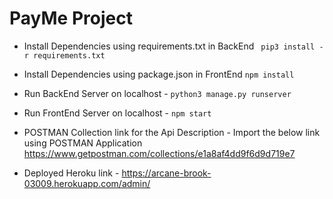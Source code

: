 # PayMe Project
- Install Dependencies using requirements.txt in BackEnd
     ` pip3 install -r requirements.txt`
- Install Dependencies using package.json in FrontEnd
 `npm install`
 
- Run BackEnd Server on localhost -
`python3 manage.py runserver`
- Run FrontEnd Server on localhost -
`npm start`

- POSTMAN Collection link for the Api Description  -
  Import the below link using POSTMAN Application
https://www.getpostman.com/collections/e1a8af4dd9f6d9d719e7

- Deployed Heroku link -
https://arcane-brook-03009.herokuapp.com/admin/

